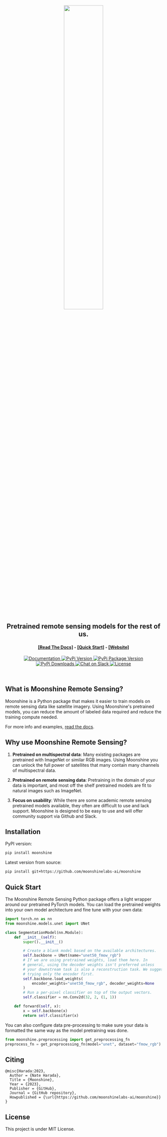 <br />
<p align="center">
    <a href="https://github.com/moonshinelabs-ai/moonshine">
      <img src="https://moonshine-assets.s3.us-west-2.amazonaws.com/theme_light_logo.png" width="50%"/>
    </a>
</p>

<h2><p align="center">Pretrained remote sensing models for the rest of us.</p></h2>

<h4><p align='center'>
<a href="https://moonshineai.readthedocs.io/en/latest/">[Read The Docs]</a>
- <a href="https://moonshineai.readthedocs.io/en/latest/getting_started/quick_start.html">[Quick Start]</a>
- <a href="http://www.moonshinelabs.ai/">[Website]</a>
</p></h4>

<p align="center">
    <a href="https://moonshineai.readthedocs.io/en/latest/">
        <img alt="Documentation" src="https://readthedocs.org/projects/moonshineai/badge/?version=latest">
    </a>
    <a href="https://pypi.org/project/moonshinelabs-ai/">
        <img alt="PyPi Version" src="https://img.shields.io/pypi/pyversions/moonshine">
    </a>
    <a href="https://pypi.org/project/moonshinelabs-ai/">
        <img alt="PyPi Package Version" src="https://img.shields.io/pypi/v/moonshine">
    </a>
    <a href="https://pepy.tech/project/moonshine/">
        <img alt="PyPi Downloads" src="https://static.pepy.tech/personalized-badge/moonshine?period=month&units=international_system&left_color=grey&right_color=blue&left_text=Downloads/month">
    </a>
    <a href="https://join.slack.com/t/moonshinecommunity/shared_invite/zt-1rg1vnvmt-pleUR7TducaDiAhcmnqAQQ">
        <img alt="Chat on Slack" src="https://img.shields.io/badge/slack-chat-2eb67d.svg?logo=slack">
    </a>
    <a href="https://github.com/moonshinelabs-ai/moonshine/blob/main/LICENSE">
        <img alt="License" src="https://img.shields.io/badge/license-MIT-green">
    </a>
</p>
<br />

## What is Moonshine Remote Sensing?

Moonshine is a Python package that makes it easier to train models on remote sensing
data like satellite imagery. Using Moonshine's pretrained models, you can reduce the
amount of labeled data required and reduce the training compute needed.

For more info and examples,
[read the docs](https://moonshineai.readthedocs.io/en/latest).

## Why use Moonshine Remote Sensing?

1. **Pretrained on multispectral data**: Many existing packages are pretrained with
   ImageNet or similar RGB images. Using Moonshine you can unlock the full power of
   satellites that many contain many channels of multispectral data.

1. **Pretrained on remote sensing data**: Pretraining in the domain of your data is
   important, and most off the shelf pretrained models are fit to natural images such as
   ImageNet.

1. **Focus on usability**: While there are some academic remote sensing pretrained
   models available, they often are difficult to use and lack support. Moonshine is
   designed to be easy to use and will offer community support via Github and Slack.

## Installation

PyPI version:

```sh
pip install moonshine
```

Latest version from source:

```sh
pip install git+https://github.com/moonshinelabs-ai/moonshine
```

## Quick Start

The Moonshine Remote Sensing Python package offers a light wrapper around our pretrained PyTorch
models. You can load the pretrained weights into your own model architecture and fine
tune with your own data:

```python
import torch.nn as nn
from moonshine.models.unet import UNet

class SegmentationModel(nn.Module):
    def __init__(self):
        super().__init__()

        # Create a blank model based on the available architectures.
        self.backbone = UNet(name="unet50_fmow_rgb")
        # If we are using pretrained weights, load them here. In
        # general, using the decoder weights isn't preferred unless
        # your downstream task is also a reconstruction task. We suggest
        # trying only the encoder first.
        self.backbone.load_weights(
            encoder_weights="unet50_fmow_rgb", decoder_weights=None
        )
        # Run a per-pixel classifier on top of the output vectors.
        self.classifier = nn.Conv2d(32, 2, (1, 1))

    def forward(self, x):
        x = self.backbone(x)
        return self.classifier(x)
```

You can also configure data pre-processing to make sure your data is formatted the same
way as the model pretraining was done.

```python
from moonshine.preprocessing import get_preprocessing_fn
preprocess_fn = get_preprocessing_fn(model="unet", dataset="fmow_rgb")
```

## Citing

```
@misc{Harada:2023,
  Author = {Nate Harada},
  Title = {Moonshine},
  Year = {2023},
  Publisher = {GitHub},
  Journal = {GitHub repository},
  Howpublished = {\url{https://github.com/moonshinelabs-ai/moonshine}}
}
```

## License

This project is under MIT License.
